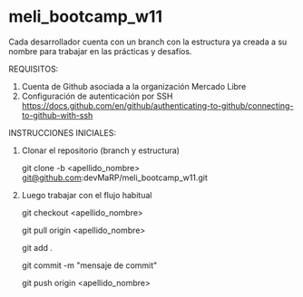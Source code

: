# meli_bootcamp_w11

Cada desarrollador cuenta con un branch con la estructura ya creada a su nombre para trabajar en las prácticas y desafíos.

REQUISITOS:
1. Cuenta de Github asociada a la organización Mercado Libre
2. Configuración de autenticación por SSH
   https://docs.github.com/en/github/authenticating-to-github/connecting-to-github-with-ssh

INSTRUCCIONES INICIALES:
1. Clonar el repositorio (branch y estructura)
   
   git clone -b <apellido_nombre> git@github.com:devMaRP/meli_bootcamp_w11.git
   
2. Luego trabajar con el flujo habitual 

   git checkout <apellido_nombre>

   git pull origin <apellido_nombre>
   
   git add .
   
   git commit -m "mensaje de commit" 
   
   git push origin <apellido_nombre>
